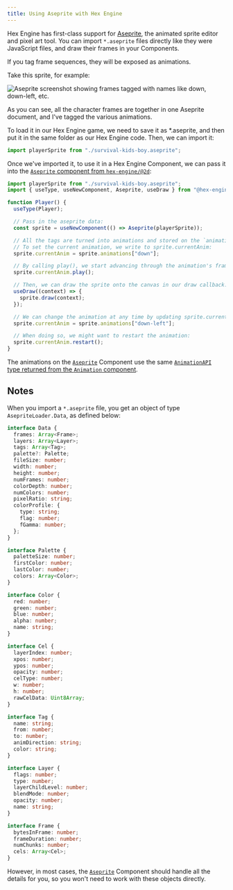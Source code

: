 ```yaml
---
title: Using Aseprite with Hex Engine
---
```


Hex Engine has first-class support for [Aseprite](https://www.aseprite.org/), the animated sprite editor and pixel art tool. You can import `*.aseprite` files directly like they were JavaScript files, and draw their frames in your Components.

If you tag frame sequences, they will be exposed as animations.

Take this sprite, for example:

![Aseprite screenshot showing frames tagged with names like down, down-left, etc.](/img/aseprite-1.png)

As you can see, all the character frames are together in one Aseprite document, and I've tagged the various animations.

To load it in our Hex Engine game, we need to save it as \*.aseprite, and then put it in the same folder as our Hex Engine code. Then, we can import it:

```ts
import playerSprite from "./survival-kids-boy.aseprite";
```

Once we've imported it, to use it in a Hex Engine Component, we can pass it into the [`Aseprite` component from `hex-engine/@2d`](/docs/api-2d#aseprite):

```ts
import playerSprite from "./survival-kids-boy.aseprite";
import { useType, useNewComponent, Aseprite, useDraw } from "@hex-engine/2d";

function Player() {
  useType(Player);

  // Pass in the aseprite data:
  const sprite = useNewComponent(() => Aseprite(playerSprite));

  // All the tags are turned into animations and stored on the `animations` property of the Aseprite component.
  // To set the current animation, we write to sprite.currentAnim:
  sprite.currentAnim = sprite.animations["down"];

  // By calling play(), we start advancing through the animation's frames.
  sprite.currentAnim.play();

  // Then, we can draw the sprite onto the canvas in our draw callback:
  useDraw((context) => {
    sprite.draw(context);
  });

  // We can change the animation at any time by updating sprite.currentAnim:
  sprite.currentAnim = sprite.animations["down-left"];

  // When doing so, we might want to restart the animation:
  sprite.currentAnim.restart();
}
```

The animations on the [`Aseprite`](/docs/api-2d#aseprite) Component use the same [`AnimationAPI` type returned from the `Animation` component](/docs/api-2d#animation).

## Notes

When you import a `*.aseprite` file, you get an object of type `AsepriteLoader.Data`, as defined below:

```ts
interface Data {
  frames: Array<Frame>;
  layers: Array<Layer>;
  tags: Array<Tag>;
  palette?: Palette;
  fileSize: number;
  width: number;
  height: number;
  numFrames: number;
  colorDepth: number;
  numColors: number;
  pixelRatio: string;
  colorProfile: {
    type: string;
    flag: number;
    fGamma: number;
  };
}

interface Palette {
  paletteSize: number;
  firstColor: number;
  lastColor: number;
  colors: Array<Color>;
}

interface Color {
  red: number;
  green: number;
  blue: number;
  alpha: number;
  name: string;
}

interface Cel {
  layerIndex: number;
  xpos: number;
  ypos: number;
  opacity: number;
  celType: number;
  w: number;
  h: number;
  rawCelData: Uint8Array;
}

interface Tag {
  name: string;
  from: number;
  to: number;
  animDirection: string;
  color: string;
}

interface Layer {
  flags: number;
  type: number;
  layerChildLevel: number;
  blendMode: number;
  opacity: number;
  name: string;
}

interface Frame {
  bytesInFrame: number;
  frameDuration: number;
  numChunks: number;
  cels: Array<Cel>;
}
```

However, in most cases, the [`Aseprite`](/docs/api-2d#aseprite) Component should handle all the details for you, so you won't need to work with these objects directly.

